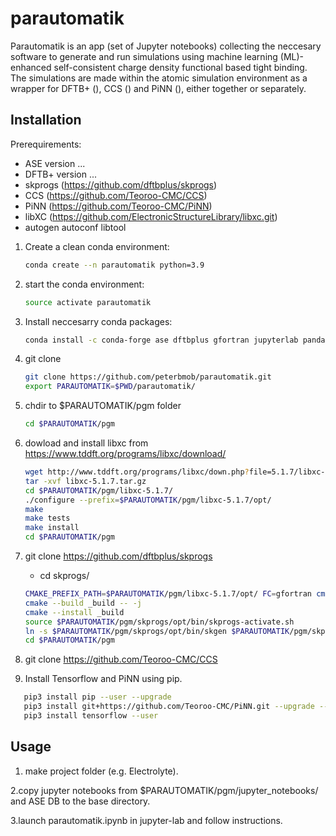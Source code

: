 # parautomatik

Parautomatik is an app (set of Jupyter notebooks) collecting the neccesary software to generate and run simulations using machine learning (ML)-enhanced self-consistent charge density functional based tight binding. The simulations are made within the atomic simulation environment as a wrapper for DFTB+ (), CCS () and PiNN (), either together or separately. 



## Installation

Prerequirements: 
- ASE version  ...
- DFTB+  version ...  
- skprogs (https://github.com/dftbplus/skprogs) 
- CCS (https://github.com/Teoroo-CMC/CCS) 
- PiNN (https://github.com/Teoroo-CMC/PiNN) 
- libXC (https://github.com/ElectronicStructureLibrary/libxc.git)
- autogen autoconf libtool 



1. Create a clean conda environment:
   ```bash
   conda create --n parautomatik python=3.9 
   ```
2. start the conda environment:
   ```bash 
   source activate parautomatik 
   ````
3. Install neccesarry conda packages:
   ```bash
   conda install -c conda-forge ase dftbplus gfortran jupyterlab pandas cvxopt seaborn tensorflow==1.15.2
   ```
4. git clone <parautomatik>
   ```bash
   git clone https://github.com/peterbmob/parautomatik.git
   export PARAUTOMATIK=$PWD/parautomatik/ 
   ```  
5. chdir to $PARAUTOMATIK/pgm folder
   ```bash
   cd $PARAUTOMATIK/pgm
   ```
6. dowload and install libxc from https://www.tddft.org/programs/libxc/download/
    ```bash
    wget http://www.tddft.org/programs/libxc/down.php?file=5.1.7/libxc-5.1.7.tar.gz
    tar -xvf libxc-5.1.7.tar.gz 
    cd $PARAUTOMATIK/pgm/libxc-5.1.7/
    ./configure --prefix=$PARAUTOMATIK/pgm/libxc-5.1.7/opt/
    make 
    make tests 
    make install
    cd $PARAUTOMATIK/pgm
    ```
5. git clone https://github.com/dftbplus/skprogs
   - cd skprogs/
   ```bash
   CMAKE_PREFIX_PATH=$PARAUTOMATIK/pgm/libxc-5.1.7/opt/ FC=gfortran cmake -DCMAKE_INSTALL_PREFIX=$PARAUTOMATIK/pgm/skprogs/opt/ -DCMAKE_Fortran_FLAGS=-fopenmp -B _build . 
   cmake --build _build -- -j 
   cmake --install _build
   source $PARAUTOMATIK/pgm/skprogs/opt/bin/skprogs-activate.sh
   ln -s $PARAUTOMATIK/pgm/skprogs/opt/bin/skgen $PARAUTOMATIK/pgm/skprogs/opt/lib/python3.9/site-packages/sktools/sk_util.py
   cd $PARAUTOMATIK/pgm
   ```
6. git clone https://github.com/Teoroo-CMC/CCS

7. Install Tensorflow and PiNN using pip.
  ```bash
     pip3 install pip --user --upgrade
     pip3 install git+https://github.com/Teoroo-CMC/PiNN.git --upgrade --user    (https://github.com/yqshao/PiNNgives compatibility with convert and ase)
     pip3 install tensorflow --user
  ```
  
## Usage
  
1. make project folder (e.g. Electrolyte). 
   
2.copy jupyter notebooks from $PARAUTOMATIK/pgm/jupyter_notebooks/ and ASE DB to the base directory. 

3.launch parautomatik.ipynb in jupyter-lab and follow instructions.   
  
  


